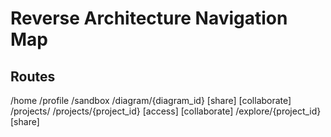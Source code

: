# Reverse Architecture Navigation Map

## Routes

/home
/profile
/sandbox
/diagram/{diagram_id} [share] [collaborate]
/projects/
/projects/{project_id} [access] [collaborate]
/explore/{project_id} [share]